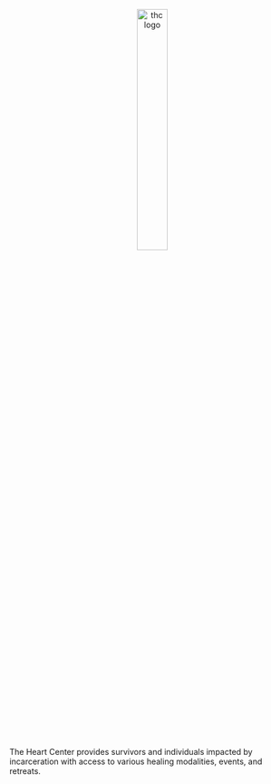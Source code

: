 <p align="center"> 
  <image src="https://theheartcenter.one/wp-content/uploads/2022/10/cropped-heart-center-300x300px-Okha-Butler-1.png" alt="thc logo" width="33%" />
</p>

The Heart Center provides survivors and individuals impacted by incarceration with access to various healing modalities, events, and retreats.